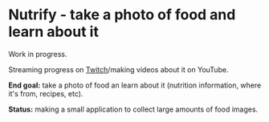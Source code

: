 # Nutrify - take a photo of food and learn about it
Work in progress.

Streaming progress on [Twitch](https://www.twitch.tv/mrdbourke)/making videos about it on YouTube.

**End goal:** take a photo of food an learn about it (nutrition information, where it's from, recipes, etc).

**Status:** making a small application to collect large amounts of food images.